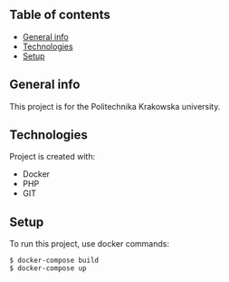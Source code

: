 ## Table of contents
* [General info](#general-info)
* [Technologies](#technologies)
* [Setup](#setup)

## General info
This project is for the Politechnika Krakowska university.
	
## Technologies
Project is created with:
* Docker
* PHP
* GIT
	
## Setup
To run this project, use docker commands:

```
$ docker-compose build
$ docker-compose up
```

